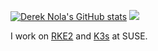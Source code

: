 [![Derek Nola's GitHub stats](https://github-readme-stats.vercel.app/api?username=dereknola&theme=merko)](https://github.com/anuraghazra/github-readme-stats)
![](https://github.com/dereknola/dereknola/blob/output/github-snake-dark.svg#gh-dark-mode-only)

I work on [RKE2](https://github.com/rancher/rke2) and [K3s](https://github.com/k3s-io/k3s) at SUSE.

<!--
**dereknola/dereknola** is a ✨ _special_ ✨ repository because its `README.md` (this file) appears on your GitHub profile.

Here are some ideas to get you started:

- 🔭 I’m currently working on ...
- 🌱 I’m currently learning ...
- 👯 I’m looking to collaborate on ...
- 🤔 I’m looking for help with ...
- 💬 Ask me about ...
- 📫 How to reach me: ...
- 😄 Pronouns: ...
- ⚡ Fun fact: ...
-->
